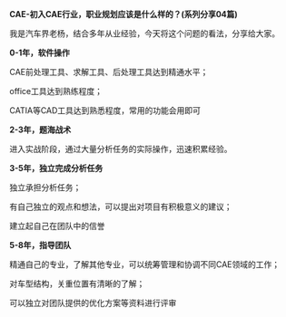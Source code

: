 **CAE-初入CAE行业，职业规划应该是什么样的？(系列分享04篇)**

我是汽车界老杨，结合多年从业经验，今天将这个问题的看法，分享给大家。

**0-1年，软件操作**

CAE前处理工具、求解工具、后处理工具达到精通水平；

office工具达到熟练程度；

CATIA等CAD工具达到熟悉程度，常用的功能会用即可

**2-3年，题海战术**

进入实战阶段，通过大量分析任务的实际操作，迅速积累经验。

**3-5年，独立完成分析任务**

独立承担分析任务；

有自己独立的观点和想法，可以提出对项目有积极意义的建议；

建立起自己在团队中的信誉

**5-8年，指导团队**

精通自己的专业，了解其他专业，可以统筹管理和协调不同CAE领域的工作；

对车型结构，关重位置有清晰的了解；

可以独立对团队提供的优化方案等资料进行评审
